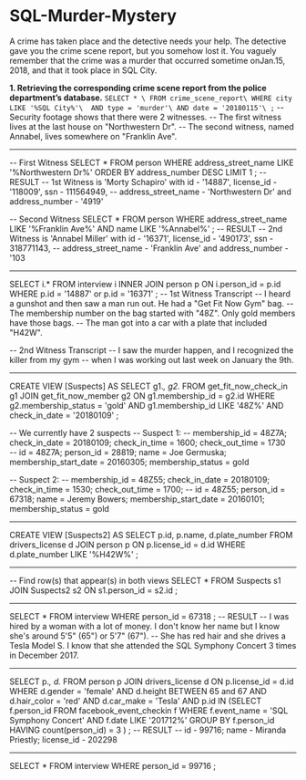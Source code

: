 # SQL-Murder-Mystery
A crime has taken place and the detective needs your help. The detective gave you the crime scene report, but you somehow lost it. You vaguely remember that the crime was a ​murder​ that occurred sometime on ​Jan.15, 2018,​ and that it took place in ​SQL City. 


**1. Retrieving the corresponding crime scene report from the police department’s database.**
`SELECT * \
	FROM crime_scene_report\
	WHERE city LIKE '%SQL City%'\ 
	AND type = 'murder'\
	AND date = '20180115'\
;`
-- Security footage shows that there were 2 witnesses. 
-- The first witness lives at the last house on "Northwestern Dr". 
-- The second witness, named Annabel, lives somewhere on "Franklin Ave".

*******************************************************************************************************************

-- First Witness
SELECT * 
	FROM person
	WHERE address_street_name LIKE '%Northwestern Dr%' 
	ORDER BY address_number DESC
	LIMIT 1
;
-- RESULT
-- 1st Witness is 'Morty Schapiro' with id - '14887', license_id - '118009', ssn - 111564949, 
-- address_street_name - 'Northwestern Dr' and address_number - '4919'
	
	
-- Second Witness
SELECT * 
	FROM person
	WHERE address_street_name LIKE '%Franklin Ave%'
	AND name LIKE '%Annabel%'
;
-- RESULT
-- 2nd Witness is 'Annabel Miller' with id - '16371', license_id - '490173', ssn - 318771143, 
-- address_street_name - 'Franklin Ave' and address_number - '103

***********************************************************************************************************

SELECT i.* 
	FROM interview i
	INNER JOIN person p
	ON i.person_id = p.id
	WHERE p.id = '14887' or p.id = '16371'
;
-- 1st Witness Transcript
-- I heard a gunshot and then saw a man run out. He had a "Get Fit Now Gym" bag. 
-- The membership number on the bag started with "48Z". Only gold members have those bags. 
-- The man got into a car with a plate that included "H42W".

-- 2nd Witness Transcript
-- I saw the murder happen, and I recognized the killer from my gym 
-- when I was working out last week on January the 9th.

**************************************************************************************************************

CREATE VIEW [Suspects] AS
SELECT g1.*, g2.*
	FROM get_fit_now_check_in g1
	JOIN get_fit_now_member g2
	ON g1.membership_id = g2.id 
	WHERE g2.membership_status = 'gold'
	AND g1.membership_id LIKE '48Z%'
	AND check_in_date = '20180109'
;

-- We currently have 2 suspects
-- Suspect 1:
-- membership_id = 48Z7A; check_in_date = 20180109; check_in_time = 1600; check_out_time =	1730	
-- id = 48Z7A; person_id = 28819; name = Joe Germuska; membership_start_date = 20160305; membership_status = gold

-- Suspect 2:
-- membership_id = 48Z55; check_in_date = 20180109; check_in_time = 1530;	check_out_time = 1700;
-- id = 48Z55;	 person_id = 67318; name = Jeremy Bowers;  membership_start_date = 20160101; membership_status = gold	

**************************************************************************************************************	

CREATE VIEW [Suspects2] AS
SELECT p.id, p.name, d.plate_number 
	FROM drivers_license d
	JOIN person p
	ON p.license_id = d.id
	WHERE d.plate_number LIKE '%H42W%'
;

***************************************************************************************************************

-- Find row(s) that appear(s) in both views	
SELECT *
	FROM Suspects s1
	JOIN Suspects2 s2
	ON s1.person_id = s2.id
;

*************************************************************************************************************

SELECT * 
	FROM interview
	WHERE person_id = 67318
;
-- RESULT
-- I was hired by a woman with a lot of money. I don't know her name but I know she's around 5'5" (65") or 5'7" (67"). 
-- She has red hair and she drives a Tesla Model S. I know that she attended the SQL Symphony Concert 3 times in December 2017.

***************************************************************************************************************

SELECT p.*, d.*
	FROM person p
	JOIN drivers_license d
	ON p.license_id = d.id
	WHERE d.gender = 'female'
	AND d.height BETWEEN 65 and 67
	AND d.hair_color = 'red'
	AND d.car_make = 'Tesla'
	AND p.id IN
		(SELECT f.person_id
			FROM facebook_event_checkin f
			WHERE f.event_name = 'SQL Symphony Concert'
			AND f.date LIKE '201712%'
			GROUP BY f.person_id
			HAVING count(person_id) = 3
		)
;
-- RESULT
-- id - 99716; name - Miranda Priestly; license_id - 202298

******************************************************************************************************************
SELECT * 
	FROM interview 
	WHERE person_id = 99716
;




